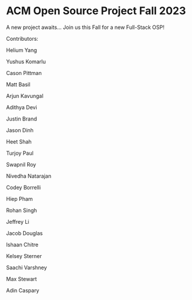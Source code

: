 # ACM Open Source Project Fall 2023

A new project awaits...
Join us this Fall for a new Full-Stack OSP!

Contributors:

Helium Yang

Yushus Komarlu

Cason Pittman

Matt Basil

Arjun Kavungal

Adithya Devi

Justin Brand

Jason Dinh

Heet Shah

Turjoy Paul

Swapnil Roy

Nivedha Natarajan

Codey Borrelli

Hiep Pham

Rohan Singh

Jeffrey Li

Jacob Douglas

Ishaan Chitre

Kelsey Sterner

Saachi Varshney

Max Stewart

Adin Caspary 
